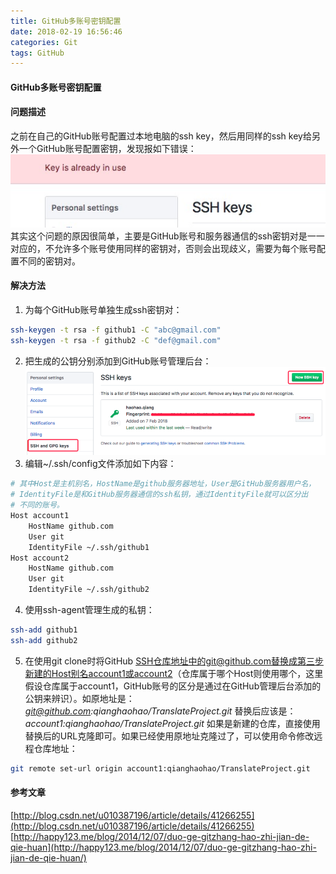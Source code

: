 ```yaml
---
title: GitHub多账号密钥配置
date: 2018-02-19 16:56:46
categories: Git
tags: GitHub
---
```


#### GitHub多账号密钥配置
#### 问题描述
之前在自己的GitHub账号配置过本地电脑的ssh key，然后用同样的ssh key给另外一个GitHub账号配置密钥，发现报如下错误：
![](/images/github1.jpg)
其实这个问题的原因很简单，主要是GitHub账号和服务器通信的ssh密钥对是一一对应的，不允许多个账号使用同样的密钥对，否则会出现歧义，需要为每个账号配置不同的密钥对。
#### 解决方法
1. 为每个GitHub账号单独生成ssh密钥对：
```bash
ssh-keygen -t rsa -f github1 -C "abc@gmail.com"
ssh-keygen -t rsa -f github2 -C "def@gmail.com"
```
2. 把生成的公钥分别添加到GitHub账号管理后台：
![](/images/github2.png)
3. 编辑~/.ssh/config文件添加如下内容：
```bash
# 其中Host是主机别名，HostName是github服务器地址，User是GitHub服务器用户名，
# IdentityFile是和GitHub服务器通信的ssh私钥，通过IdentityFile就可以区分出
# 不同的账号。
Host account1
    HostName github.com
    User git
    IdentityFile ~/.ssh/github1
Host account2
    HostName github.com
    User git
    IdentityFile ~/.ssh/github2
```
4. 使用ssh-agent管理生成的私钥：
```bash
ssh-add github1
ssh-add github2
```
5. 在使用git clone时将GitHub SSH仓库地址中的git@github.com替换成第三步新建的Host别名account1或account2（仓库属于哪个Host则使用哪个，这里假设仓库属于account1，GitHub账号的区分是通过在GitHub管理后台添加的公钥来辨识）。如原地址是：*git@github.com:qianghaohao/TranslateProject.git* 替换后应该是：*account1:qianghaohao/TranslateProject.git* 如果是新建的仓库，直接使用替换后的URL克隆即可。如果已经使用原地址克隆过了，可以使用命令修改远程仓库地址：
```bash
git remote set-url origin account1:qianghaohao/TranslateProject.git
```
#### 参考文章
[http://blog.csdn.net/u010387196/article/details/41266255](http://blog.csdn.net/u010387196/article/details/41266255)
[http://happy123.me/blog/2014/12/07/duo-ge-gitzhang-hao-zhi-jian-de-qie-huan](http://happy123.me/blog/2014/12/07/duo-ge-gitzhang-hao-zhi-jian-de-qie-huan/)
